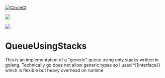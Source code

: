 
[![CircleCI](https://circleci.com/gh/felts94/QueueUsingStacks.svg?style=svg)](https://circleci.com/gh/felts94/QueueUsingStacks)

<a href="https://codeclimate.com/github/felts94/QueueUsingStacks/test_coverage"><img src="https://api.codeclimate.com/v1/badges/422a16e9f2c086ab07c1/test_coverage" /></a>

<a href="https://codeclimate.com/github/felts94/QueueUsingStacks/maintainability"><img src="https://api.codeclimate.com/v1/badges/422a16e9f2c086ab07c1/maintainability" /></a>

# QueueUsingStacks
This is an implementation of a "generic" queue using only stacks written in golang. Technically go does not allow generic types so I used *[]interface{} which is flexible but heavy overhead on runtime
